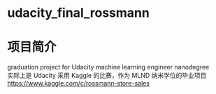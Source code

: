 # udacity_final_rossmann
# 项目简介
graduation project for Udacity machine learning engineer nanodegree  
实际上是 Udacity 采用 Kaggle 的比赛，作为 MLND 纳米学位的毕业项目  
https://www.kaggle.com/c/rossmann-store-sales  

